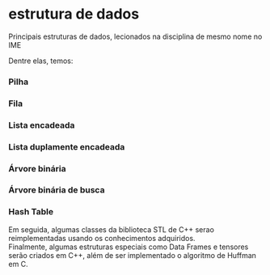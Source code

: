 # estrutura de dados
Principais estruturas de dados, lecionados na disciplina de mesmo nome no IME

Dentre elas, temos:

### Pilha
### Fila
### Lista encadeada
### Lista duplamente encadeada
### Árvore binária
### Árvore binária de busca
### Hash Table
Em seguida, algumas classes da biblioteca STL de C++ serao reimplementadas usando os conhecimentos adquiridos. <br> Finalmente, algumas estruturas especiais como Data Frames e tensores serão criados em C++, além de ser implementado o algoritmo de Huffman em C.
